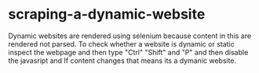 # scraping-a-dynamic-website

Dynamic websites are rendered using selenium because content in this are rendered not parsed. To check whether a website is dynamic or static inspect the webpage and then type "Ctrl" "Shift" and "P" and then disable the javasript and If content changes that means its a dymanic website. 
